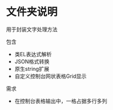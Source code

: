 ﻿# 文件夹说明

用于封装文字处理方法

包含
  - 类EL表达式解析
  - JSON格式转换
  - 原生string扩展
  - 自定义控制台网状表格Grid显示

需求
  - 在控制台表格输出中，一格占据多行多列